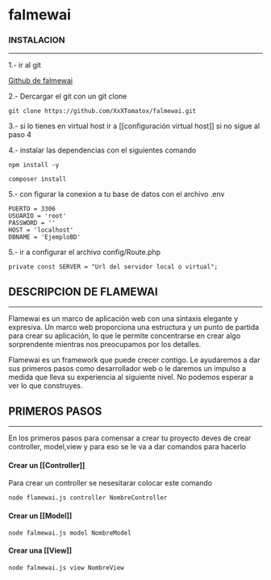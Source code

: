 # falmewai

### INSTALACION
---
1.- ir al git

[Github de falmewai](https://github.com/XxXTomatox/falmewai.git)

2.- Dercargar el git con un git clone 

	git clone https://github.com/XxXTomatox/falmewai.git

3.- si lo tienes en virtual host ir a [[configuración virtual host]] si no sigue al paso 4


4.- instalar las dependencias con el siguientes comando

	npm install -y
	
	composer install 

5.- con figurar la conexion a tu base de datos con el archivo .env

	PUERTO = 3306
	USUARIO = 'root'
	PASSWORD = ''
	HOST = 'localhost'
	DBNAME = 'EjemploBD'

5.- ir a configurar el archivo config/Route.php

	private const SERVER = "Url del servidor local o virtual";

## DESCRIPCION DE FLAMEWAI
---

Flamewai es un marco de aplicación web con una sintaxis elegante y expresiva. Un marco web proporciona una estructura y un punto de partida para crear su aplicación, lo que le permite concentrarse en crear algo sorprendente mientras nos preocupamos por los detalles.

Flamewai es un framework que puede crecer contigo. Le ayudaremos a dar sus primeros pasos como desarrollador web o le daremos un impulso a medida que lleva su experiencia al siguiente nivel. No podemos esperar a ver lo que construyes.

## PRIMEROS PASOS
---
En los primeros pasos para comensar a crear tu proyecto deves de crear controller, model,view
y para eso se le va a dar comandos para hacerlo 
#### Crear un [[Controller]]

Para crear un controller se nesesitarar colocar este comando 

	node flamewai.js controller NombreController

#### Crear un [[Model]]

	node falmewai.js model NombreModel

#### Crear una [[View]]

	node falmewai.js view NombreView
	
